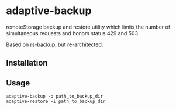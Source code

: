 # adaptive-backup

remoteStorage backup and restore utility which limits the number of simultaneous requests and honors status 429 and 503

Based on [rs-backup](https://github.com/raucao/rs-backup.git), but re-architected.

## Installation



## Usage

    adaptive-backup -o path_to_backup_dir
    adaptive-restore -i path_to_backup_dir
